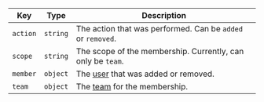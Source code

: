 Key | Type | Description
----|------|-------------
`action` |`string` | The action that was performed. Can be `added` or `removed`.
`scope`  |`string` | The scope of the membership. Currently, can only be `team`.
`member` |`object` | The [user](/v3/users/) that was added or removed.
`team`   |`object` | The [team](/v3/teams/) for the membership.